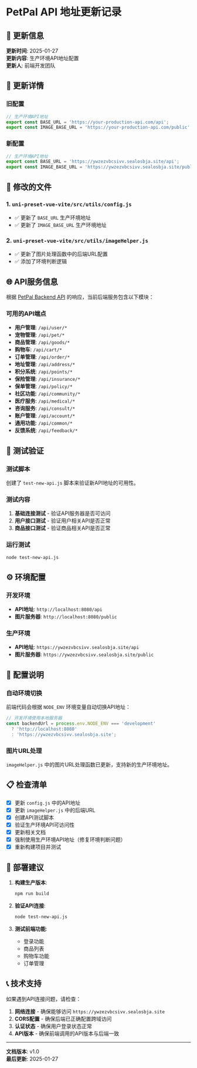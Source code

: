 # PetPal API 地址更新记录

## 📅 更新信息

**更新时间**: 2025-01-27  
**更新内容**: 生产环境API地址配置  
**更新人**: 前端开发团队

## 🔄 更新详情

### 旧配置
```javascript
// 生产环境API地址
export const BASE_URL = 'https://your-production-api.com/api';
export const IMAGE_BASE_URL = 'https://your-production-api.com/public';
```

### 新配置
```javascript
// 生产环境API地址
export const BASE_URL = 'https://ywzezvbcsivv.sealosbja.site/api';
export const IMAGE_BASE_URL = 'https://ywzezvbcsivv.sealosbja.site/public';
```

## 📁 修改的文件

### 1. `uni-preset-vue-vite/src/utils/config.js`
- ✅ 更新了 `BASE_URL` 生产环境地址
- ✅ 更新了 `IMAGE_BASE_URL` 生产环境地址

### 2. `uni-preset-vue-vite/src/utils/imageHelper.js`
- ✅ 更新了图片处理函数中的后端URL配置
- ✅ 添加了环境判断逻辑

## 🌐 API服务信息

根据 [PetPal Backend API](https://ywzezvbcsivv.sealosbja.site) 的响应，当前后端服务包含以下模块：

### 可用的API端点
- **用户管理**: `/api/user/*`
- **宠物管理**: `/api/pet/*`
- **商品管理**: `/api/goods/*`
- **购物车**: `/api/cart/*`
- **订单管理**: `/api/order/*`
- **地址管理**: `/api/address/*`
- **积分系统**: `/api/points/*`
- **保险管理**: `/api/insurance/*`
- **保单管理**: `/api/policy/*`
- **社区功能**: `/api/community/*`
- **医疗服务**: `/api/medical/*`
- **咨询服务**: `/api/consult/*`
- **账户管理**: `/api/account/*`
- **通用功能**: `/api/common/*`
- **反馈系统**: `/api/feedback/*`

## 🧪 测试验证

### 测试脚本
创建了 `test-new-api.js` 脚本来验证新API地址的可用性。

### 测试内容
1. **基础连接测试** - 验证API服务器是否可访问
2. **用户接口测试** - 验证用户相关API是否正常
3. **商品接口测试** - 验证商品相关API是否正常

### 运行测试
```bash
node test-new-api.js
```

## ⚙️ 环境配置

### 开发环境
- **API地址**: `http://localhost:8080/api`
- **图片服务器**: `http://localhost:8080/public`

### 生产环境
- **API地址**: `https://ywzezvbcsivv.sealosbja.site/api`
- **图片服务器**: `https://ywzezvbcsivv.sealosbja.site/public`

## 🔧 配置说明

### 自动环境切换
前端代码会根据 `NODE_ENV` 环境变量自动切换API地址：

```javascript
// 开发环境使用本地服务器
const backendUrl = process.env.NODE_ENV === 'development' 
  ? 'http://localhost:8080' 
  : 'https://ywzezvbcsivv.sealosbja.site';
```

### 图片URL处理
`imageHelper.js` 中的图片URL处理函数已更新，支持新的生产环境地址。

## 📋 检查清单

- [x] 更新 `config.js` 中的API地址
- [x] 更新 `imageHelper.js` 中的后端URL
- [x] 创建API测试脚本
- [x] 验证生产环境API可访问性
- [x] 更新相关文档
- [x] 强制使用生产环境API地址（修复环境判断问题）
- [x] 重新构建项目并测试

## 🚀 部署建议

1. **构建生产版本**:
   ```bash
   npm run build
   ```

2. **验证API连接**:
   ```bash
   node test-new-api.js
   ```

3. **测试前端功能**:
   - 登录功能
   - 商品列表
   - 购物车功能
   - 订单管理

## 📞 技术支持

如果遇到API连接问题，请检查：

1. **网络连接** - 确保能够访问 `https://ywzezvbcsivv.sealosbja.site`
2. **CORS配置** - 确保后端已正确配置跨域访问
3. **认证状态** - 确保用户登录状态正常
4. **API版本** - 确保前端调用的API版本与后端一致

---

**文档版本**: v1.0  
**最后更新**: 2025-01-27 